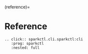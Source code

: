 (reference)=
# Reference

```{eval-rst}
.. click:: sparkctl.cli.sparkctl:cli
   :prog: sparkctl
   :nested: full
```
